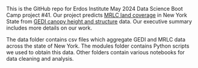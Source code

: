 This is the GitHub repo for Erdos Institute May 2024 Data Science Boot Camp project #41. Our project predicts [MRLC land coverage](https://www.mrlc.gov/data) in New York State from [GEDI canopy height and structure](https://developers.google.com/earth-engine/datasets/catalog/LARSE_GEDI_GEDI02_A_002) data. Our executive summary includes more details on our work.

The data folder contains csv files which aggregate GEDI and MRLC data across the state of New York. The modules folder contains Python scripts we used to obtain this data. Other folders contain various notebooks for data cleaning and analysis.
